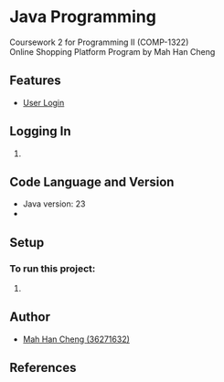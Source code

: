 # Java Programming
Coursework 2 for Programming II (COMP-1322)\
Online Shopping Platform Program by Mah Han Cheng

## Features
+ [User Login](#logging-in)

## Logging In
1.

## Code Language and Version
- Java version: 23
- 

## Setup
### To run this project:
1. 

## Author
- [Mah Han Cheng (36271632)](mailto:hcm1e24@soton.ac.uk)

## References
